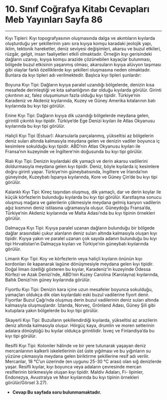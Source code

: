 # 10. Sınıf Coğrafya Kitabı Cevapları Meb Yayınları Sayfa 86

---

Kıyı Tipleri: Kıyı topografyasının oluşmasında dalga ve akıntıların kıyılarda oluşturduğu yer şekillerinin yanı sıra kıyıya komşu karadaki jeolojik yapı, iklim, tektonik hareketler, deniz seviyesi değişimleri, akarsu ve buzul etkileri, rüzgâr, gelgit, insan faaliyetleri etkili olmaktadır. Örneğin kıyı gerisindeki dağların uzanışı, kıyıya komşu arazide çözünebilen kayaçlar bulunması, bölgede buzul etkisinin yaşanmış olması, akarsuların kıyıya alüvyon taşıması gibi olaylar farklı özelliklerde kıyı şekilleri oluşmasına neden olmaktadır. Bunlara da kıyı tipleri adı verilmektedir. Başlıca kıyı tipleri şunlardır:

 Boyuna Kıyı Tipi: Dağların kıyıya paralel uzandığı bölgelerde, denizin kısa mesafede derinleştiği ve kıta sahanlığının dar olduğu kıyılarda görülür. Girinti çıkıntının az, falez oluşumunun fazla olduğu kıyı tipidir. Türkiye’nin Karadeniz ve Akdeniz kıyılarında, Kuzey ve Güney Amerika kıtalarının batı kıyılarında bu kıyı tipi görülür.

 Enine Kıyı Tipi: Dağların kıyıya dik uzandığı bölgelerde meydana gelen, girintili çıkıntılı kıyı tipidir. Türkiye’de Ege Denizi kıyıları ile Atlas Okyanusu kıyılarında bu kıyı tipi görülür.

 Haliçli Kıyı Tipi (Estuar): Akarsularla parçalanmış, yükseltisi az bölgelerin deniz suları altında kalmasıyla meydana gelen ve denizin vadiler boyunca iç kesimlere sokulduğu kıyı tipidir. ABD’nin Atlas Okyanusu kıyıları ile Fransa’nın kuzeyinde ve İngiltere’nin doğusunda bu kıyı tipi görülür.

 Rialı Kıyı Tipi: Denizin kıyılardaki dik yamaçlı ve derin akarsu vadilerini doldurmasıyla meydana gelen kıyı tipidir. Deniz, böyle kıyılarda iç kesimlere doğru girinti yapar. Türkiye’nin güneybatısında, İngiltere ve İrlanda’nın güneyinde, Kuzeybatı İspanya kıyılarında, Kore ve Güney Çin’de bu kıyı tipi görülür.

 Kalanklı Kıyı Tipi: Kireç taşından oluşmuş, dik yamaçlı, dar ve derin koylar ile küçük körfezlerin bulunduğu kıyılarda bu kıyı tipi görülür. Karstlaşma sonucu oluşmuş mağara ve galerilerin çökmesiyle meydana gelmiş kanyon vadilerin ağız kısmının deniz istilasına uğramasıyla oluşur. Güneydoğu Fransa’da, Türkiye’nin Akdeniz kıyılarında ve Malta Adası’nda bu kıyı tipinin örnekleri görülür.

Dalmaçya Kıyı Tipi: Kıyıya paralel uzanan dağların bulunduğu bir bölgede dağlar arasındaki çukur alanların deniz suları altında kalmasıyla oluşan kıyı tipidir. Kıyıya yakın ve paralel uzanan çok sayıda adanın bulunduğu bu kıyı tipi Hırvatistan’ın Dalmaçya kıyıları ve Türkiye’nin güneybatı kıyılarında görülür.

 Limanlı Kıyı Tipi: Koy ve körfezlerin veya haliçli kıyıların önünün kıyı kordonları ile kapanarak lagüne dönüşmesiyle meydana gelen kıyı tipidir. Doğal liman özelliği gösteren bu kıyılar, Karadeniz’in kuzeyinde Odessa Körfezi ve Azak Denizi’nde, ABD’nin Kuzey Carolina (Karolayna) kıyılarında, Baltık Denizi’nin güney kıyılarında görülür.

 Fiyortlu Kıyı Tipi: Denizin kara içine uzun mesafeler boyunca sokulduğu, yamaçları oldukça dik olan kıyılardaki eski buzul vadilerine fiyort denir. Fiyortlar Buzul Çağı’nda oluşmuş derin buzul vadilerinin deniz suları altında kalmasıyla oluşmuşlardır. İzlanda, Norveç, Grönland Adası, Güney Şili gibi kutuplara yakın bölgelerde bu kıyı tipi görülür.

 Skayerli Kıyı Tipi: Buzulların şekillendirdiği kıyılarda, yükseltisi az arazilerin deniz altında kalmasıyla oluşur. Hörgüç kaya, drumlin ve moren setlerinin adalara dönüştüğü bu kıyılar oldukça girintilidir. İsveç ve Finlandiya’da bu kıyı tipi görülür.

 Resifli Kıyı Tipi: Koloniler hâlinde ve bir yere tutunarak yaşayan deniz mercanlarının kalkerli iskeletlerinin üst üste yığılması ve bu yığınların su yüzüne çıkmasıyla meydana gelen biriktirme şekillerine resif adı verilir. Mercanlar, 18 °C’un üzerinde (en uygunu 25-30 °C arası) olan sığ denizlerde yaşar. Resifli kıyılar, kıyı boyunca veya adaların çevresinde mercan resiflerinin birikmesiyle oluşan kıyı tipidir. Maldiv Adaları, Fi- lipinler, Endonezya, Avustralya ve Mısır kıyılarında bu kıyı tipinin örnekleri görülür/Görsel 3.27).

-   **Cevap**:**Bu sayfada soru bulunmamaktadır.**